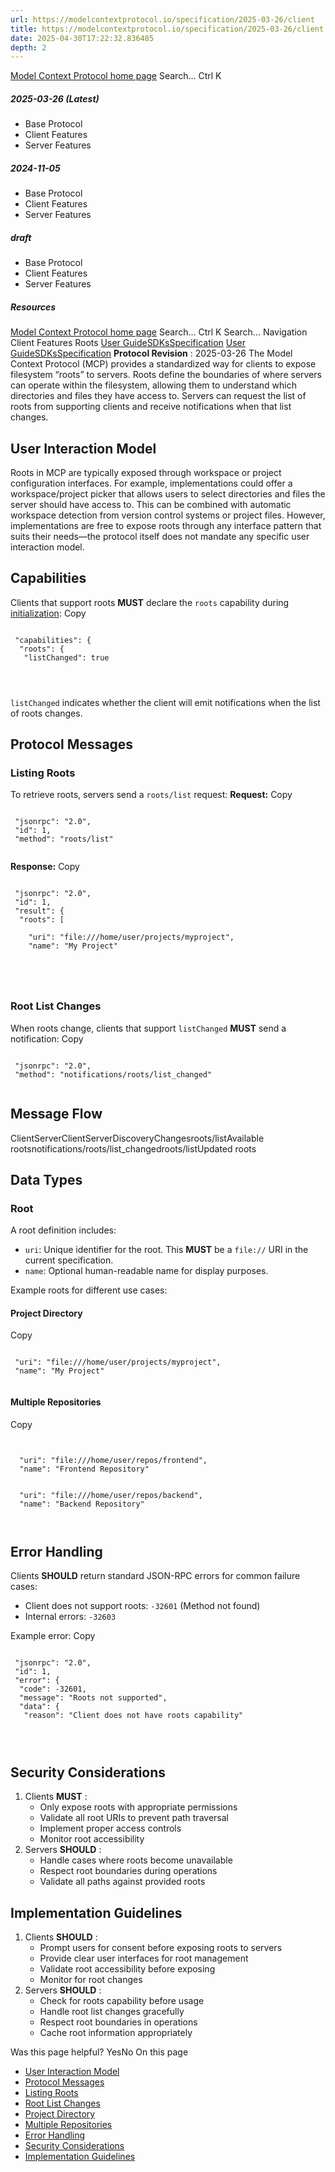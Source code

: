 ```yaml
---
url: https://modelcontextprotocol.io/specification/2025-03-26/client
title: https://modelcontextprotocol.io/specification/2025-03-26/client
date: 2025-04-30T17:22:32.836485
depth: 2
---
```


[Model Context Protocol home page](https://modelcontextprotocol.io/)
Search...
Ctrl K
##### 2025-03-26 (Latest)
  * Base Protocol
  * Client Features
  * Server Features


##### 2024-11-05
  * Base Protocol
  * Client Features
  * Server Features


##### draft
  * Base Protocol
  * Client Features
  * Server Features


##### Resources


[Model Context Protocol home page](https://modelcontextprotocol.io/)
Search...
Ctrl K
Search...
Navigation
Client Features
Roots
[User Guide](https://modelcontextprotocol.io/introduction)[SDKs](https://modelcontextprotocol.io/sdk/java/mcp-overview)[Specification](https://modelcontextprotocol.io/specification/2025-03-26)
[User Guide](https://modelcontextprotocol.io/introduction)[SDKs](https://modelcontextprotocol.io/sdk/java/mcp-overview)[Specification](https://modelcontextprotocol.io/specification/2025-03-26)
**Protocol Revision** : 2025-03-26
The Model Context Protocol (MCP) provides a standardized way for clients to expose filesystem “roots” to servers. Roots define the boundaries of where servers can operate within the filesystem, allowing them to understand which directories and files they have access to. Servers can request the list of roots from supporting clients and receive notifications when that list changes.
## User Interaction Model
Roots in MCP are typically exposed through workspace or project configuration interfaces.
For example, implementations could offer a workspace/project picker that allows users to select directories and files the server should have access to. This can be combined with automatic workspace detection from version control systems or project files.
However, implementations are free to expose roots through any interface pattern that suits their needs—the protocol itself does not mandate any specific user interaction model.
## Capabilities
Clients that support roots **MUST** declare the `roots` capability during [initialization](https://modelcontextprotocol.io/specification/2025-03-26/basic/lifecycle#initialization):
Copy
```

 "capabilities": {
  "roots": {
   "listChanged": true




```

`listChanged` indicates whether the client will emit notifications when the list of roots changes.
## Protocol Messages
### Listing Roots
To retrieve roots, servers send a `roots/list` request:
**Request:**
Copy
```

 "jsonrpc": "2.0",
 "id": 1,
 "method": "roots/list"


```

**Response:**
Copy
```

 "jsonrpc": "2.0",
 "id": 1,
 "result": {
  "roots": [

    "uri": "file:///home/user/projects/myproject",
    "name": "My Project"





```

### Root List Changes
When roots change, clients that support `listChanged` **MUST** send a notification:
Copy
```

 "jsonrpc": "2.0",
 "method": "notifications/roots/list_changed"


```

## Message Flow
ClientServerClientServerDiscoveryChangesroots/listAvailable rootsnotifications/roots/list_changedroots/listUpdated roots
## Data Types
### Root
A root definition includes:
  * `uri`: Unique identifier for the root. This **MUST** be a `file://` URI in the current specification.
  * `name`: Optional human-readable name for display purposes.


Example roots for different use cases:
#### Project Directory
Copy
```

 "uri": "file:///home/user/projects/myproject",
 "name": "My Project"


```

#### Multiple Repositories
Copy
```


  "uri": "file:///home/user/repos/frontend",
  "name": "Frontend Repository"


  "uri": "file:///home/user/repos/backend",
  "name": "Backend Repository"



```

## Error Handling
Clients **SHOULD** return standard JSON-RPC errors for common failure cases:
  * Client does not support roots: `-32601` (Method not found)
  * Internal errors: `-32603`


Example error:
Copy
```

 "jsonrpc": "2.0",
 "id": 1,
 "error": {
  "code": -32601,
  "message": "Roots not supported",
  "data": {
   "reason": "Client does not have roots capability"




```

## Security Considerations
  1. Clients **MUST** :
     * Only expose roots with appropriate permissions
     * Validate all root URIs to prevent path traversal
     * Implement proper access controls
     * Monitor root accessibility
  2. Servers **SHOULD** :
     * Handle cases where roots become unavailable
     * Respect root boundaries during operations
     * Validate all paths against provided roots


## Implementation Guidelines
  1. Clients **SHOULD** :
     * Prompt users for consent before exposing roots to servers
     * Provide clear user interfaces for root management
     * Validate root accessibility before exposing
     * Monitor for root changes
  2. Servers **SHOULD** :
     * Check for roots capability before usage
     * Handle root list changes gracefully
     * Respect root boundaries in operations
     * Cache root information appropriately


Was this page helpful?
YesNo
On this page
  * [User Interaction Model](https://modelcontextprotocol.io/specification/2025-03-26/client/roots#user-interaction-model)
  * [Protocol Messages](https://modelcontextprotocol.io/specification/2025-03-26/client/roots#protocol-messages)
  * [Listing Roots](https://modelcontextprotocol.io/specification/2025-03-26/client/roots#listing-roots)
  * [Root List Changes](https://modelcontextprotocol.io/specification/2025-03-26/client/roots#root-list-changes)
  * [Project Directory](https://modelcontextprotocol.io/specification/2025-03-26/client/roots#project-directory)
  * [Multiple Repositories](https://modelcontextprotocol.io/specification/2025-03-26/client/roots#multiple-repositories)
  * [Error Handling](https://modelcontextprotocol.io/specification/2025-03-26/client/roots#error-handling)
  * [Security Considerations](https://modelcontextprotocol.io/specification/2025-03-26/client/roots#security-considerations)
  * [Implementation Guidelines](https://modelcontextprotocol.io/specification/2025-03-26/client/roots#implementation-guidelines)



